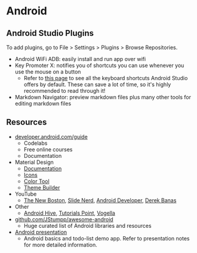 # Android

## Android Studio Plugins
To add plugins, go to File > Settings > Plugins > Browse Repositories.
* Android WiFi ADB: easily install and run app over wifi
* Key Promoter X: notifies you of shortcuts you can use whenever you use the mouse on a button
  * Refer to [this page](https://developer.android.com/studio/intro/keyboard-shortcuts) to see all the keyboard shortcuts Android Studio offers by default. These can save a lot of time, so it's highly recommended to read through it!
* Markdown Navigator: preview markdown files plus many other tools for editing markdown files

## Resources
* [developer.android.com/guide](https://developer.android.com/guide/)
  * Codelabs
  * Free online courses
  * Documentation
* Material Design
  * [Documentation](https://material.io/design/)
  * [Icons](https://material.io/tools/icons/?style=baseline)
  * [Color Tool](https://material.io/tools/color/#!/?view.left=0&view.right=0)
  * [Theme Builder](https://github.com/material-components/material-components-android/tree/master/material-theme-builder)
* YouTube
  * [The New Boston](https://www.youtube.com/user/thenewboston), [Slide Nerd](https://www.youtube.com/user/slidenerd), [Android Developer](https://www.youtube.com/channel/UCVHFbqXqoYvEWM1Ddxl0QDg), [Derek Banas](https://www.youtube.com/user/derekbanas)
* Other
  * [Android Hive](https://www.androidhive.info/), [Tutorials Point](https://www.tutorialspoint.com/android/index.htm), [Vogella](http://www.vogella.com/tutorials/android.html)
* [github.com/JStumpp/awesome-android](https://github.com/JStumpp/awesome-android)
  * Huge curated list of Android libraries and resources
* [Android presentation](https://github.com/michiganhackers/L2H-Android-Presentation)
  * Android basics and todo-list demo app. Refer to presentation notes for more detailed information.